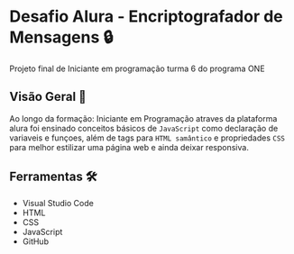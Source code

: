# Desafio Alura - Encriptografador de Mensagens 🔒

Projeto final de Iniciante em programação turma 6 do programa ONE

## Visão Geral 🔎

Ao longo da formação: Iniciante em Programação atraves da plataforma alura foi ensinado conceitos básicos de ``JavaScript`` como declaração de variaveis e funçoes, além de tags para ``HTML samântico`` e propriedades ``CSS`` para melhor estilizar uma página web e ainda deixar responsiva.

## Ferramentas 🛠️

- Visual Studio Code
- HTML
- CSS
- JavaScript
- GitHub




